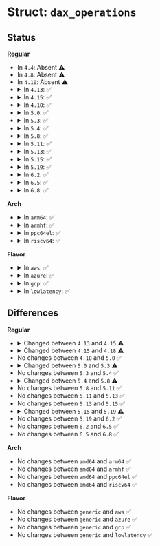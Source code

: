 # Struct: <code>dax_operations</code>

## Status
<b>Regular</b>
<ul>
<li>
In <code>4.4</code>: Absent ⚠️
</li>
<li>
In <code>4.8</code>: Absent ⚠️
</li>
<li>
In <code>4.10</code>: Absent ⚠️
</li>
<li>
<details>
<summary>In <code>4.13</code>: ✅</summary>

```c
struct dax_operations {
    long int (*direct_access)(struct dax_device *, long unsigned int, long int, void **, pfn_t *);
    size_t (*copy_from_iter)(struct dax_device *, long unsigned int, void *, size_t, struct iov_iter *);
    void (*flush)(struct dax_device *, long unsigned int, void *, size_t);
};
```
</details>
</li>
<li>
<details>
<summary>In <code>4.15</code>: ✅</summary>

```c
struct dax_operations {
    long int (*direct_access)(struct dax_device *, long unsigned int, long int, void **, pfn_t *);
    size_t (*copy_from_iter)(struct dax_device *, long unsigned int, void *, size_t, struct iov_iter *);
};
```
</details>
</li>
<li>
<details>
<summary>In <code>4.18</code>: ✅</summary>

```c
struct dax_operations {
    long int (*direct_access)(struct dax_device *, long unsigned int, long int, void **, pfn_t *);
    size_t (*copy_from_iter)(struct dax_device *, long unsigned int, void *, size_t, struct iov_iter *);
    size_t (*copy_to_iter)(struct dax_device *, long unsigned int, void *, size_t, struct iov_iter *);
};
```
</details>
</li>
<li>
<details>
<summary>In <code>5.0</code>: ✅</summary>

```c
struct dax_operations {
    long int (*direct_access)(struct dax_device *, long unsigned int, long int, void **, pfn_t *);
    size_t (*copy_from_iter)(struct dax_device *, long unsigned int, void *, size_t, struct iov_iter *);
    size_t (*copy_to_iter)(struct dax_device *, long unsigned int, void *, size_t, struct iov_iter *);
};
```
</details>
</li>
<li>
<details>
<summary>In <code>5.3</code>: ✅</summary>

```c
struct dax_operations {
    long int (*direct_access)(struct dax_device *, long unsigned int, long int, void **, pfn_t *);
    bool (*dax_supported)(struct dax_device *, struct block_device *, int, sector_t, sector_t);
    size_t (*copy_from_iter)(struct dax_device *, long unsigned int, void *, size_t, struct iov_iter *);
    size_t (*copy_to_iter)(struct dax_device *, long unsigned int, void *, size_t, struct iov_iter *);
};
```
</details>
</li>
<li>
<details>
<summary>In <code>5.4</code>: ✅</summary>

```c
struct dax_operations {
    long int (*direct_access)(struct dax_device *, long unsigned int, long int, void **, pfn_t *);
    bool (*dax_supported)(struct dax_device *, struct block_device *, int, sector_t, sector_t);
    size_t (*copy_from_iter)(struct dax_device *, long unsigned int, void *, size_t, struct iov_iter *);
    size_t (*copy_to_iter)(struct dax_device *, long unsigned int, void *, size_t, struct iov_iter *);
};
```
</details>
</li>
<li>
<details>
<summary>In <code>5.8</code>: ✅</summary>

```c
struct dax_operations {
    long int (*direct_access)(struct dax_device *, long unsigned int, long int, void **, pfn_t *);
    bool (*dax_supported)(struct dax_device *, struct block_device *, int, sector_t, sector_t);
    size_t (*copy_from_iter)(struct dax_device *, long unsigned int, void *, size_t, struct iov_iter *);
    size_t (*copy_to_iter)(struct dax_device *, long unsigned int, void *, size_t, struct iov_iter *);
    int (*zero_page_range)(struct dax_device *, long unsigned int, size_t);
};
```
</details>
</li>
<li>
<details>
<summary>In <code>5.11</code>: ✅</summary>

```c
struct dax_operations {
    long int (*direct_access)(struct dax_device *, long unsigned int, long int, void **, pfn_t *);
    bool (*dax_supported)(struct dax_device *, struct block_device *, int, sector_t, sector_t);
    size_t (*copy_from_iter)(struct dax_device *, long unsigned int, void *, size_t, struct iov_iter *);
    size_t (*copy_to_iter)(struct dax_device *, long unsigned int, void *, size_t, struct iov_iter *);
    int (*zero_page_range)(struct dax_device *, long unsigned int, size_t);
};
```
</details>
</li>
<li>
<details>
<summary>In <code>5.13</code>: ✅</summary>

```c
struct dax_operations {
    long int (*direct_access)(struct dax_device *, long unsigned int, long int, void **, pfn_t *);
    bool (*dax_supported)(struct dax_device *, struct block_device *, int, sector_t, sector_t);
    size_t (*copy_from_iter)(struct dax_device *, long unsigned int, void *, size_t, struct iov_iter *);
    size_t (*copy_to_iter)(struct dax_device *, long unsigned int, void *, size_t, struct iov_iter *);
    int (*zero_page_range)(struct dax_device *, long unsigned int, size_t);
};
```
</details>
</li>
<li>
<details>
<summary>In <code>5.15</code>: ✅</summary>

```c
struct dax_operations {
    long int (*direct_access)(struct dax_device *, long unsigned int, long int, void **, pfn_t *);
    bool (*dax_supported)(struct dax_device *, struct block_device *, int, sector_t, sector_t);
    size_t (*copy_from_iter)(struct dax_device *, long unsigned int, void *, size_t, struct iov_iter *);
    size_t (*copy_to_iter)(struct dax_device *, long unsigned int, void *, size_t, struct iov_iter *);
    int (*zero_page_range)(struct dax_device *, long unsigned int, size_t);
};
```
</details>
</li>
<li>
<details>
<summary>In <code>5.19</code>: ✅</summary>

```c
struct dax_operations {
    long int (*direct_access)(struct dax_device *, long unsigned int, long int, enum dax_access_mode, void **, pfn_t *);
    bool (*dax_supported)(struct dax_device *, struct block_device *, int, sector_t, sector_t);
    int (*zero_page_range)(struct dax_device *, long unsigned int, size_t);
    size_t (*recovery_write)(struct dax_device *, long unsigned int, void *, size_t, struct iov_iter *);
};
```
</details>
</li>
<li>
<details>
<summary>In <code>6.2</code>: ✅</summary>

```c
struct dax_operations {
    long int (*direct_access)(struct dax_device *, long unsigned int, long int, enum dax_access_mode, void **, pfn_t *);
    bool (*dax_supported)(struct dax_device *, struct block_device *, int, sector_t, sector_t);
    int (*zero_page_range)(struct dax_device *, long unsigned int, size_t);
    size_t (*recovery_write)(struct dax_device *, long unsigned int, void *, size_t, struct iov_iter *);
};
```
</details>
</li>
<li>
<details>
<summary>In <code>6.5</code>: ✅</summary>

```c
struct dax_operations {
    long int (*direct_access)(struct dax_device *, long unsigned int, long int, enum dax_access_mode, void **, pfn_t *);
    bool (*dax_supported)(struct dax_device *, struct block_device *, int, sector_t, sector_t);
    int (*zero_page_range)(struct dax_device *, long unsigned int, size_t);
    size_t (*recovery_write)(struct dax_device *, long unsigned int, void *, size_t, struct iov_iter *);
};
```
</details>
</li>
<li>
<details>
<summary>In <code>6.8</code>: ✅</summary>

```c
struct dax_operations {
    long int (*direct_access)(struct dax_device *, long unsigned int, long int, enum dax_access_mode, void **, pfn_t *);
    bool (*dax_supported)(struct dax_device *, struct block_device *, int, sector_t, sector_t);
    int (*zero_page_range)(struct dax_device *, long unsigned int, size_t);
    size_t (*recovery_write)(struct dax_device *, long unsigned int, void *, size_t, struct iov_iter *);
};
```
</details>
</li>
</ul>
<b>Arch</b>
<ul>
<li>
<details>
<summary>In <code>arm64</code>: ✅</summary>

```c
struct dax_operations {
    long int (*direct_access)(struct dax_device *, long unsigned int, long int, void **, pfn_t *);
    bool (*dax_supported)(struct dax_device *, struct block_device *, int, sector_t, sector_t);
    size_t (*copy_from_iter)(struct dax_device *, long unsigned int, void *, size_t, struct iov_iter *);
    size_t (*copy_to_iter)(struct dax_device *, long unsigned int, void *, size_t, struct iov_iter *);
};
```
</details>
</li>
<li>
<details>
<summary>In <code>armhf</code>: ✅</summary>

```c
struct dax_operations {
    long int (*direct_access)(struct dax_device *, long unsigned int, long int, void **, pfn_t *);
    bool (*dax_supported)(struct dax_device *, struct block_device *, int, sector_t, sector_t);
    size_t (*copy_from_iter)(struct dax_device *, long unsigned int, void *, size_t, struct iov_iter *);
    size_t (*copy_to_iter)(struct dax_device *, long unsigned int, void *, size_t, struct iov_iter *);
};
```
</details>
</li>
<li>
<details>
<summary>In <code>ppc64el</code>: ✅</summary>

```c
struct dax_operations {
    long int (*direct_access)(struct dax_device *, long unsigned int, long int, void **, pfn_t *);
    bool (*dax_supported)(struct dax_device *, struct block_device *, int, sector_t, sector_t);
    size_t (*copy_from_iter)(struct dax_device *, long unsigned int, void *, size_t, struct iov_iter *);
    size_t (*copy_to_iter)(struct dax_device *, long unsigned int, void *, size_t, struct iov_iter *);
};
```
</details>
</li>
<li>
<details>
<summary>In <code>riscv64</code>: ✅</summary>

```c
struct dax_operations {
    long int (*direct_access)(struct dax_device *, long unsigned int, long int, void **, pfn_t *);
    bool (*dax_supported)(struct dax_device *, struct block_device *, int, sector_t, sector_t);
    size_t (*copy_from_iter)(struct dax_device *, long unsigned int, void *, size_t, struct iov_iter *);
    size_t (*copy_to_iter)(struct dax_device *, long unsigned int, void *, size_t, struct iov_iter *);
};
```
</details>
</li>
</ul>
<b>Flavor</b>
<ul>
<li>
<details>
<summary>In <code>aws</code>: ✅</summary>

```c
struct dax_operations {
    long int (*direct_access)(struct dax_device *, long unsigned int, long int, void **, pfn_t *);
    bool (*dax_supported)(struct dax_device *, struct block_device *, int, sector_t, sector_t);
    size_t (*copy_from_iter)(struct dax_device *, long unsigned int, void *, size_t, struct iov_iter *);
    size_t (*copy_to_iter)(struct dax_device *, long unsigned int, void *, size_t, struct iov_iter *);
};
```
</details>
</li>
<li>
<details>
<summary>In <code>azure</code>: ✅</summary>

```c
struct dax_operations {
    long int (*direct_access)(struct dax_device *, long unsigned int, long int, void **, pfn_t *);
    bool (*dax_supported)(struct dax_device *, struct block_device *, int, sector_t, sector_t);
    size_t (*copy_from_iter)(struct dax_device *, long unsigned int, void *, size_t, struct iov_iter *);
    size_t (*copy_to_iter)(struct dax_device *, long unsigned int, void *, size_t, struct iov_iter *);
};
```
</details>
</li>
<li>
<details>
<summary>In <code>gcp</code>: ✅</summary>

```c
struct dax_operations {
    long int (*direct_access)(struct dax_device *, long unsigned int, long int, void **, pfn_t *);
    bool (*dax_supported)(struct dax_device *, struct block_device *, int, sector_t, sector_t);
    size_t (*copy_from_iter)(struct dax_device *, long unsigned int, void *, size_t, struct iov_iter *);
    size_t (*copy_to_iter)(struct dax_device *, long unsigned int, void *, size_t, struct iov_iter *);
};
```
</details>
</li>
<li>
<details>
<summary>In <code>lowlatency</code>: ✅</summary>

```c
struct dax_operations {
    long int (*direct_access)(struct dax_device *, long unsigned int, long int, void **, pfn_t *);
    bool (*dax_supported)(struct dax_device *, struct block_device *, int, sector_t, sector_t);
    size_t (*copy_from_iter)(struct dax_device *, long unsigned int, void *, size_t, struct iov_iter *);
    size_t (*copy_to_iter)(struct dax_device *, long unsigned int, void *, size_t, struct iov_iter *);
};
```
</details>
</li>
</ul>

## Differences
<b>Regular</b>
<ul>
<li>
<details>
<summary>Changed between <code>4.13</code> and <code>4.15</code> ⚠️</summary>
<ul>
<li>
<b>Field removed. </b>
<code>void (*flush)(struct dax_device *, long unsigned int, void *, size_t)</code>
</li>
</ul>
</details>
</li>
<li>
<details>
<summary>Changed between <code>4.15</code> and <code>4.18</code> ⚠️</summary>
<ul>
<li>
<b>Field added. </b>
<code>size_t (*copy_to_iter)(struct dax_device *, long unsigned int, void *, size_t, struct iov_iter *)</code>
</li>
</ul>
</details>
</li>
<li>
No changes between <code>4.18</code> and <code>5.0</code> ✅
</li>
<li>
<details>
<summary>Changed between <code>5.0</code> and <code>5.3</code> ⚠️</summary>
<ul>
<li>
<b>Field added. </b>
<code>bool (*dax_supported)(struct dax_device *, struct block_device *, int, sector_t, sector_t)</code>
</li>
</ul>
</details>
</li>
<li>
No changes between <code>5.3</code> and <code>5.4</code> ✅
</li>
<li>
<details>
<summary>Changed between <code>5.4</code> and <code>5.8</code> ⚠️</summary>
<ul>
<li>
<b>Field added. </b>
<code>int (*zero_page_range)(struct dax_device *, long unsigned int, size_t)</code>
</li>
</ul>
</details>
</li>
<li>
No changes between <code>5.8</code> and <code>5.11</code> ✅
</li>
<li>
No changes between <code>5.11</code> and <code>5.13</code> ✅
</li>
<li>
No changes between <code>5.13</code> and <code>5.15</code> ✅
</li>
<li>
<details>
<summary>Changed between <code>5.15</code> and <code>5.19</code> ⚠️</summary>
<ul>
<li>
<b>Field added. </b>
<code>size_t (*recovery_write)(struct dax_device *, long unsigned int, void *, size_t, struct iov_iter *)</code>
</li>
<li>
<b>Field removed. </b>
<code>size_t (*copy_from_iter)(struct dax_device *, long unsigned int, void *, size_t, struct iov_iter *)</code>
</li>
<li>
<b>Field removed. </b>
<code>size_t (*copy_to_iter)(struct dax_device *, long unsigned int, void *, size_t, struct iov_iter *)</code>
</li>
<li>
<b>Field type changed. </b>
<code>long int (*direct_access)(struct dax_device *, long unsigned int, long int, void **, pfn_t *)</code> ➡️ <code>long int (*direct_access)(struct dax_device *, long unsigned int, long int, enum dax_access_mode, void **, pfn_t *)</code>
</li>
</ul>
</details>
</li>
<li>
No changes between <code>5.19</code> and <code>6.2</code> ✅
</li>
<li>
No changes between <code>6.2</code> and <code>6.5</code> ✅
</li>
<li>
No changes between <code>6.5</code> and <code>6.8</code> ✅
</li>
</ul>
<b>Arch</b>
<ul>
<li>
No changes between <code>amd64</code> and <code>arm64</code> ✅
</li>
<li>
No changes between <code>amd64</code> and <code>armhf</code> ✅
</li>
<li>
No changes between <code>amd64</code> and <code>ppc64el</code> ✅
</li>
<li>
No changes between <code>amd64</code> and <code>riscv64</code> ✅
</li>
</ul>
<b>Flavor</b>
<ul>
<li>
No changes between <code>generic</code> and <code>aws</code> ✅
</li>
<li>
No changes between <code>generic</code> and <code>azure</code> ✅
</li>
<li>
No changes between <code>generic</code> and <code>gcp</code> ✅
</li>
<li>
No changes between <code>generic</code> and <code>lowlatency</code> ✅
</li>
</ul>
